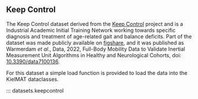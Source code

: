 ## Keep Control

The Keep Control dataset derived from the [Keep Control](https://www.keep-control.eu/) project and is a Industrial Academic Initial Training Network working towards specific diagnosis and treatment of age-related gait and balance deficits. Part of the dataset was made publicly available on [figshare](https://figshare.com/articles/dataset/Full-body_mobility_data_to_validate_inertial_measurement_unit_algorithms_in_healthy_and_neurological_cohorts/20238006), and it was published as Warmerdam *et al*., Data, 2022, Full-Body Mobility Data to Validate Inertial Measurement Unit Algorithms in Healthy and Neurological Cohorts, doi: [10.3390/data7100136](https://doi.org/10.3390/data7100136).

For this dataset a simple load function is provided to load the data into the KielMAT dataclasses.

::: datasets.keepcontrol
